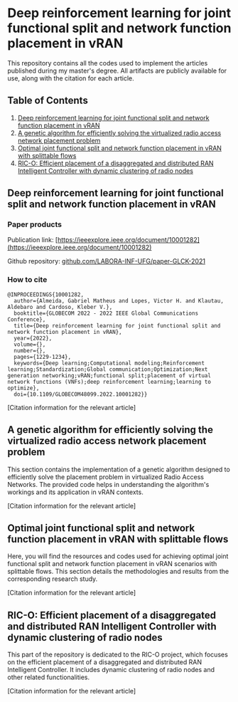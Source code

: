 # Deep reinforcement learning for joint functional split and network function placement in vRAN

This repository contains all the codes used to implement the articles published during my master's degree. All artifacts are publicly available for use, along with the citation for each article.

## Table of Contents
1. [Deep reinforcement learning for joint functional split and network function placement in vRAN](#deep-reinforcement-learning-for-joint-functional-split-and-network-function-placement-in-vran)
2. [A genetic algorithm for efficiently solving the virtualized radio access network placement problem](#a-genetic-algorithm-for-efficiently-solving-the-virtualized-radio-access-network-placement-problem)
3. [Optimal joint functional split and network function placement in vRAN with splittable flows](#optimal-joint-functional-split-and-network-function-placement-in-vran-with-splittable-flows)
4. [RIC-O: Efficient placement of a disaggregated and distributed RAN Intelligent Controller with dynamic clustering of radio nodes](#ric-o-efficient-placement-of-a-disaggregated-and-distributed-ran-intelligent-controller-with-dynamic-clustering-of-radio-nodes)

## Deep reinforcement learning for joint functional split and network function placement in vRAN

### Paper products

Publication link: [https://ieeexplore.ieee.org/document/10001282](https://ieeexplore.ieee.org/document/10001282)

Github repository: [github.com/LABORA-INF-UFG/paper-GLCK-2021](github.com/LABORA-INF-UFG/paper-GLCK-2021)

### How to cite

```
@INPROCEEDINGS{10001282,
  author={Almeida, Gabriel Matheus and Lopes, Victor H. and Klautau, Aldebaro and Cardoso, Kleber V.},
  booktitle={GLOBECOM 2022 - 2022 IEEE Global Communications Conference}, 
  title={Deep reinforcement learning for joint functional split and network function placement in vRAN}, 
  year={2022},
  volume={},
  number={},
  pages={1229-1234},
  keywords={Deep learning;Computational modeling;Reinforcement learning;Standardization;Global communication;Optimization;Next generation networking;vRAN;functional split;placement of virtual network functions (VNFs);deep reinforcement learning;learning to optimize},
  doi={10.1109/GLOBECOM48099.2022.10001282}}
  ```

[Citation information for the relevant article]

## A genetic algorithm for efficiently solving the virtualized radio access network placement problem

This section contains the implementation of a genetic algorithm designed to efficiently solve the placement problem in virtualized Radio Access Networks. The provided code helps in understanding the algorithm's workings and its application in vRAN contexts.

[Citation information for the relevant article]

## Optimal joint functional split and network function placement in vRAN with splittable flows

Here, you will find the resources and codes used for achieving optimal joint functional split and network function placement in vRAN scenarios with splittable flows. This section details the methodologies and results from the corresponding research study.

[Citation information for the relevant article]

## RIC-O: Efficient placement of a disaggregated and distributed RAN Intelligent Controller with dynamic clustering of radio nodes

This part of the repository is dedicated to the RIC-O project, which focuses on the efficient placement of a disaggregated and distributed RAN Intelligent Controller. It includes dynamic clustering of radio nodes and other related functionalities.

[Citation information for the relevant article]
